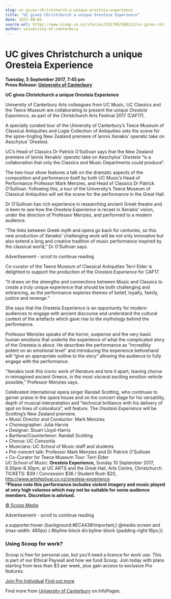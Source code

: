 ```yaml
---
slug: uc-gives-christchurch-a-unique-oresteia-experience
title: "UC gives Christchurch a unique Oresteia Experience"
date: 2017-09-05
source-url: https://www.scoop.co.nz/stories/CU1709/S00113/uc-gives-christchurch-a-unique-oresteia-experience.htm
author: university-of-canterbury
---
```

UC gives Christchurch a unique Oresteia Experience
==================================================

**Tuesday, 5 September 2017, 7:45 pm**  
**Press Release: [University of Canterbury](https://info.scoop.co.nz/University_of_Canterbury)**

**UC gives Christchurch a unique Oresteia Experience**

University of Canterbury Arts colleagues from UC Music, UC Classics and the Teece Museum are collaborating to present the unique _Oresteia Experience,_ as part of the Christchurch Arts Festival 2017 (CAF17).

A specially curated tour of the University of Canterbury’s Teece Museum of Classical Antiquities and Logie Collection of Antiquities sets the scene for the spine-tingling New Zealand premiere of Iannis Xenakis’ operatic take on Aeschylus’ _Oresteia_.

UC’s Head of Classics Dr Patrick O’Sullivan says that the New Zealand premiere of Iannis Xenakis’ operatic take on Aeschylus’ _Oresteia_ “is a collaboration that only the Classics and Music Departments could produce”.

The two-hour show features a talk on the dramatic aspects of the composition and performance itself by both UC Music’s Head of Performance Professor Mark Menzies, and Head of Classics Dr Patrick O’Sullivan. Following this, a tour of the University’s Teece Museum of Classical Antiquities will set the scene for the performance in the Great Hall.

Dr O’Sullivan has rich experience in researching ancient Greek theatre and is keen to see how the _Oresteia Experience_ is recast in Xenakis’ vision, under the direction of Professor Menzies, and performed to a modern audience.

“The links between Greek myth and opera go back for centuries, so this new production of Xenakis’ challenging work will be not only innovative but also extend a long and creative tradition of music performance inspired by the classical world,” Dr O’Sullivan says.

Advertisement - scroll to continue reading





Co-curator of the Teece Museum of Classical Antiquities Terri Elder is delighted to support the production of the _Oresteia Experience_ for CAF17.

“It draws on the strengths and connections between Music and Classics to create a truly unique experience that should be both challenging and entrancing, as the performance explores themes of belief, loyalty, family, justice and revenge.”

She says that the Oresteia Experience is an opportunity for modern audiences to engage with ancient discourse and understand the cultural context of the artefacts which gave rise to the mythology behind the performance.

Professor Menzies speaks of the horror, suspense and the very basic human emotions that underlie the experience of what the complicated story of the Oresteia is about. He describes the performance as “incredibly potent on an emotional level” and introducing the experience beforehand will “give an appropriate outline to the story” allowing the audience to fully engage with the performance.

“Xenakis took this iconic work of literature and tore it apart, leaving chorus in reimagined ancient Greece, in the most visceral exciting emotion vehicle possible,” Professor Menzies says.

Celebrated international opera singer Randall Scotting, who continues to garner praise in the opera house and on the concert stage for his versatility, depth of musical interpretation and “technical brilliance with his delivery of spot on lines of coloratura”, will feature. The _Oresteia Experience_ will be Scotting’s New Zealand premiere.  
• Music Director and Conductor: Mark Menzies  
• Choreographer: Julia Harvie  
• Designer: Stuart Lloyd-Harris  
• Baritone/Countertenor: Randall Scotting  
• Chorus: UC Consortia  
• Musicians: UC School of Music staff and students  
• Pre-concert talk: Professor Mark Menzies and Dr Patrick O’Sullivan  
• Co-Curator for Teece Museum Tour: Terri Elder  
UC School of Music: **Oresteia Experience,** Sunday 10 September 2017, 6.30pm-8.30pm, at UC ARTS and the Great Hall, Arts Centre, Christchurch. TICKETS: $39 / Concession $36 / Student Rush $20, http://www.artsfestival.co.nz/oresteia-experience  
\***Please note this performance includes violent imagery and music played at very high volumes which may not be suitable for some audience members. Discretion is advised.**

[© Scoop Media](http://www.scoop.co.nz/about/terms.html)  

Advertisement - scroll to continue reading



a.supporter:hover {background:#EC4438!important;} @media screen and (max-width: 480px) { #byline-block div.byline-block {padding-right:16px;}}

### Using Scoop for work?

Scoop is free for personal use, but you’ll need a licence for work use. This is part of our Ethical Paywall and how we fund Scoop. Join today with plans starting from less than $3 per week, plus gain access to exclusive _Pro_ features.  
  
[Join Pro Individual](https://pro.scoop.co.nz/Individual/?from=ProIn24) [Find out more](https://pro.scoop.co.nz/using-scoop-for-work/?from=ProIn24)

Find more from [University of Canterbury](https://info.scoop.co.nz/University_of_Canterbury) on InfoPages.